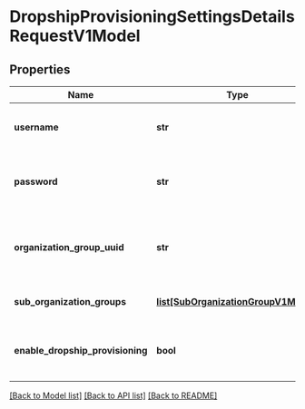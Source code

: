 # DropshipProvisioningSettingsDetailsRequestV1Model

## Properties
Name | Type | Description | Notes
------------ | ------------- | ------------- | -------------
**username** | **str** | Dropship provisioning staging user name | [optional] 
**password** | **str** | Dropship provisioning staging user account password | [optional] 
**organization_group_uuid** | **str** | The unique identifier (UUID) of the Organization Group | [optional] 
**sub_organization_groups** | [**list[SubOrganizationGroupV1Model]**](SubOrganizationGroupV1Model.md) | Sub Organization groups | [optional] 
**enable_dropship_provisioning** | **bool** | Enable Workspace ONE Drop Ship Provisioning | [optional] 

[[Back to Model list]](../README.md#documentation-for-models) [[Back to API list]](../README.md#documentation-for-api-endpoints) [[Back to README]](../README.md)


